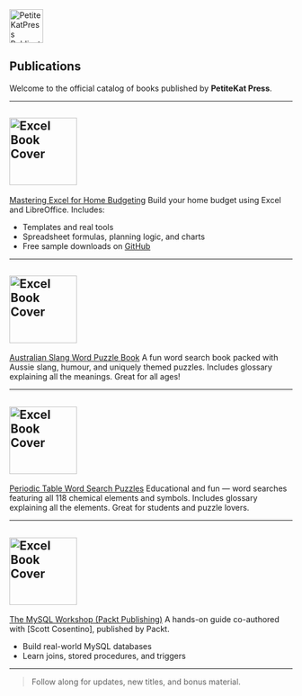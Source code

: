 <img src="https://github.com/user-attachments/assets/eb431e4e-bb22-4a4f-9abc-2b799232af82" height="60" style="max-width: 200px;" alt="PetiteKatPress Publications" />

## Publications

Welcome to the official catalog of books published by **PetiteKat Press**.

---
## <img src="https://github.com/user-attachments/assets/01dc2b0b-f324-4b3d-8a8a-3f1dc3cb5a67" height="120" alt="Excel Book Cover" />
 [Mastering Excel for Home Budgeting](https://www.amazon.com/dp/B0FF377S6T)
Build your home budget using Excel and LibreOffice. Includes:
- Templates and real tools
- Spreadsheet formulas, planning logic, and charts
- Free sample downloads on [GitHub](https://github.com/PetiteKatPress/Mastering-Excel-for-Home-Budgeting-Samples)

---

## <img src="https://github.com/user-attachments/assets/c0e9ff51-5f51-41c3-84f9-789b73d15d34" height="120" alt="Excel Book Cover" />

[Australian Slang Word Puzzle Book](https://www.amazon.com/dp/B0DX7CQQNN)
A fun word search book packed with Aussie slang, humour, and uniquely themed puzzles. Includes glossary explaining all the meanings. Great for all ages!

---

## <img src="https://github.com/user-attachments/assets/23befb43-12ff-4a31-a03a-02fce58ff6ee" height="120" alt="Excel Book Cover" />

[Periodic Table Word Search Puzzles](https://www.amazon.com/dp/B0DYK9GP2V)
Educational and fun — word searches featuring all 118 chemical elements and symbols. Includes glossary explaining all the elements. Great for students and puzzle lovers.

---

## <img src="https://github.com/user-attachments/assets/7ae9df7b-ac6a-4948-aeec-fdcdc3698661" height="120" alt="Excel Book Cover" />

[The MySQL Workshop (Packt Publishing)](https://www.amazon.com/MySQL-Workshop-Interactive-Approach-Learning-ebook/dp/B084T32T3B)
A hands-on guide co-authored with [Scott Cosentino], published by Packt.
- Build real-world MySQL databases
- Learn joins, stored procedures, and triggers

---

> Follow along for updates, new titles, and bonus material.
